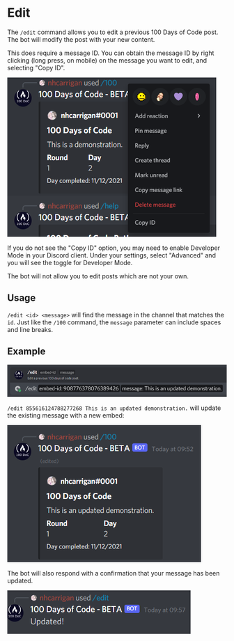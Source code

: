 # Edit

The `/edit` command allows you to edit a previous 100 Days of Code post. The bot will modify the post with your new content.

This does require a message ID. You can obtain the message ID by right clicking (long press, on mobile) on the message you want to edit, and selecting "Copy ID".

![Image depicting the context menu with the Copy ID option](../img/get-id.png)

If you do not see the "Copy ID" option, you may need to enable Developer Mode in your Discord client. Under your settings, select "Advanced" and you will see the toggle for Developer Mode.

The bot will not allow you to edit posts which are not your own.

## Usage

`/edit <id> <message>` will find the message in the channel that matches the `id`. Just like the `/100` command, the `message` parameter can include spaces and line breaks.

## Example

![Image depicting the usage of the /edit command](../img/slash-edit.png)

`/edit 855616124788277268 This is an updated demonstration.` will update the existing message with a new embed:

![Image depicting an updated message embed](../img/edit.png)

The bot will also respond with a confirmation that your message has been updated.

![Image depicting a confirmation message](../img/edit-confirm.png)
